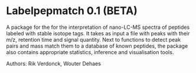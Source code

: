 # Labelpepmatch 0.1 (BETA)

A package for the for the interpretation of nano-LC-MS spectra of peptides labeled with stable isotope tags. It takes as input a file with peaks with their m/z, retention time and signal quantity. Next to functions to detect peak pairs and mass match them to a database of known peptides, the package also contains appropriate statistics, inference and visualisation tools.  

Authors: Rik Verdonck, Wouter Dehaes